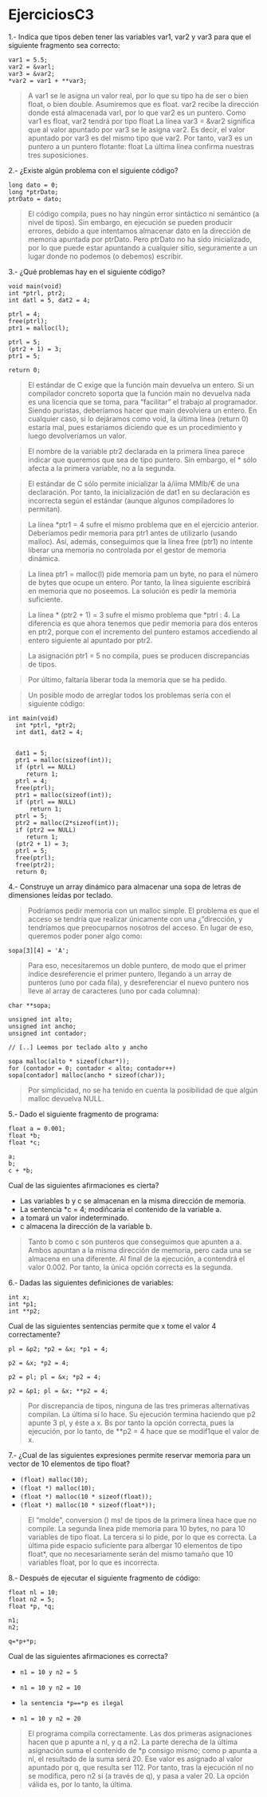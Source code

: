 # EjerciciosC3

1.- Indica que tipos deben tener las variables var1, var2 y var3 para que el siguiente
fragmento sea correcto:
```
var1 = 5.5;
var2 = &varl;
var3 = &var2;
*var2 = var1 + **var3;
```

> A var1 se le asigna un valor real, por lo que su tipo ha de ser o bien float, o bien double. Asumiremos que es float.
var2 recibe la dirección donde está almacenada varl, por lo que var2 es un puntero. Como var1 es float, var2 tendrá por tipo float
La línea var3 = &var2 significa que al valor apuntado por var3 se le asigna var2. Es decir, el valor apuntado por var3 es del mismo tipo que var2. Por tanto, var3 es un puntero a un puntero flotante: float
La última línea confirma nuestras tres suposiciones.

2.- ¿Existe algún problema con el siguiente código?

```
long dato = 0;
long *ptrDato;
ptrDato = dato;
```
> El código compila, pues no hay ningún error sintáctico ni semántico (a nivel de tipos). Sin embargo, en ejecución se pueden producir errores, debido a que intentamos
almacenar dato en la dirección de memoria apuntada por ptrDato. Pero ptrDato no ha sido inicializado, por lo que puede estar apuntando a cualquier sitio, seguramente a un lugar
donde no podemos (o debemos) escribir.

3.- ¿Qué problemas hay en el siguiente código?

```
void main(void)
int *ptrl, ptr2;
int datl = 5, dat2 = 4;

ptrl = 4;
free(ptrl);
ptr1 = malloc(l);

ptrl = 5;
(ptr2 + 1) = 3;
ptr1 = 5;

return 0;
```

> El estándar de C exige que la función main devuelva un entero. Si un compilador concreto soporta que la función main no devuelva nada es una licencia que se toma, para “facilitar” el trabajo al programador. Siendo puristas, deberíamos hacer que main
devolviera un entero. En cualquier caso, si lo dejáramos como void, la última línea (return 0) estaría mal, pues estariamos diciendo que es un procedimiento y luego devolveríamos un valor.

> El nombre de la variable ptr2 declarada en la primera línea parece indicar que queremos que sea de tipo puntero. Sin embargo, el * sólo afecta a la primera variable, no a la segunda.

> El estándar de C sólo permite inicializar la á/ííma MMlb/€ de una declaración. Por tanto, la inicialización de dat1 en su declaración es incorrecta según el estándar (aunque algunos compiladores lo permitan).

> La línea *ptr1 = 4 sufre el mismo problema que en el ejercicio anterior. Deberíamos pedir memoria para ptr1 antes de utilizarlo (usando malloc). Así, además,
conseguimos que la línea free (ptr1) no intente liberar una memoria no controlada por el gestor de memoria dinámica.

> La línea ptr1 = malloc(l) pide memoria pam un byte, no para el número de bytes que ocupe un entero. Por tanto, la línea siguiente escribirá en memoria que no
poseemos. La solución es pedir la memoria suficiente.

> La línea * (ptr2 + 1) = 3 sufre el mismo problema que *ptrl : 4. La diferencia es que ahora tenemos que pedir memoria para dos enteros en ptr2, porque con
el incremento del puntero estamos accediendo al entero siguiente al apuntado por ptr2.

> La asignación ptr1 = 5 no compila, pues se producen discrepancias de tipos.

> Por último, faltaría liberar toda la memoria que se ha pedido.

> Un posible modo de arreglar todos los problemas sería con el siguiente código:

```
int main(void)
  int *ptrl, *ptr2;
  int dat1, dat2 = 4;


  dat1 = 5;
  ptr1 = malloc(sizeof(int));
  if (ptrl == NULL)
     return 1;
  ptrl = 4;
  free(ptrl);
  ptr1 = malloc(sizeof(int));
  if (ptrl == NULL)
      return 1;
  ptrl = 5;
  ptr2 = malloc(2*sizeof(int));
  if (ptr2 == NULL)
     return 1;
  (ptr2 + 1) = 3;
  ptrl = 5;
  free(ptrl);
  free(ptr2);
  return 0;
```

4.- Construye un array dinámico para almacenar una sopa de letras de dimensiones
leídas por teclado.

> Podríamos pedir memoria con un malloc simple. El problema es que el acceso se tendría que realizar únicamente con una ¿”dirección, y tendríamos que preocuparnos
nosotros del acceso. En lugar de eso, queremos poder poner algo como:

`sopa[3][4] = 'A';`

> Para eso, necesitaremos un doble puntero, de modo que el primer índice
desreferencie el primer puntero, llegando a un array de punteros (uno por cada fila), y
desreferenciar el nuevo puntero nos lleve al array de caracteres (uno por cada columna):

```
char **sopa;

unsigned int alto;
unsigned int ancho;
unsigned int contador;

// [..] Leemos por teclado alto y ancho

sopa malloc(alto * sizeof(char*));
for (contador = 0; contador < alto; contador++)
sopa[contador] malloc(ancho * sizeof(char));
```
> Por simplicidad, no se ha tenido en cuenta la posibilidad de que algún malloc devuelva NULL.

5.- Dado el siguiente fragmento de programa:

```
float a = 0.001;
float *b;
float *c;

a;
b;
c + *b;
```
Cual de las siguientes afirmaciones es cierta?

* Las variables b y c se almacenan en la misma dirección de memoria.
* La sentencia *c = 4; modiñcaría el contenido de la variable a.
* a tomará un valor indeterminado.
* c almacena la dirección de la variable b.

> Tanto b como c son punteros que conseguimos que apunten a a. Ambos apuntan a la misma dirección de memoria, pero cada una se almacena en una diferente. Al final de la ejecución, a contendrá el valor 0.002. Por tanto, la única opción correcta es la segunda.

6.- Dadas las siguientes definiciones de variables:
```
int x;
int *p1;
int **p2;
```
Cual de las siguientes sentencias permite que x tome el valor 4 correctamente?

```
pl = &p2; *p2 = &x; *p1 = 4;

p2 = &x; *p2 = 4;

p2 = pl; pl = &x; *p2 = 4;

p2 = &p1; pl = &x; **p2 = 4;
```

> Por discrepancia de tipos, ninguna de las tres primeras alternativas compilan. La última sí lo hace. Su ejecución termina haciendo que p2 apunte 3 pl, y éste a x. Bs por
tanto la opción correcta, pues la ejecución, por lo tanto, de **p2 = 4 hace que se modif1que el valor de x.

7.- ¿Cual de las siguientes expresiones permite reservar memoria para un vector de 10 elementos de tipo float?


* `(float) malloc(10);`
* `(float *) malloc(10);`
* `(float *) malloc(10 * sizeof(float));`
* `(float *) malloc(10 * sizeof(float*));`


>El “molde”, conversion () ms! de tipos de la primera línea hace que no compile. La segunda línea pide memoria para 10 bytes, no para 10 variables de tipo float. La tercera si lo pide, por lo que es correcta. La última pide espacio suficiente para albergar 10 elementos de tipo float*, que no necesariamente serán del mismo tamaño que 10 variables float, por lo que es incorrecta.

8.- Después de ejecutar el siguiente fragmento de código:

```
float nl = 10;
float n2 = 5;
float *p, *q;

n1;
n2;

q=*p+*p;
```
Cual de las siguientes afirmaciones es correcta?

* `n1 = 10 y n2 = 5`

* `n1 = 10 y n2 = 10`

* `la sentencia *p==*p es ilegal`

* `n1 = 10 y n2 = 20`

> El programa compila correctamente. Las dos primeras asignaciones hacen que p apunte a nl, y q a n2. La parte derecha de la última asignación suma el contenido de *p consigo mismo; como p apunta a nl, el resultado de la suma será 20. Ese valor es asignado al valor apuntado por q, que resulta ser 112. Por tanto, tras la ejecución nl no se modifica, pero n2 si (a través de q), y pasa a valer 20. La opción válida es, por lo tanto, la última.
